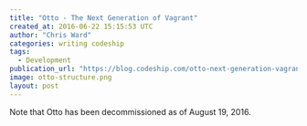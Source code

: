```yaml
---
title: "Otto - The Next Generation of Vagrant"
created_at: 2016-06-22 15:15:53 UTC
author: "Chris Ward"
categories: writing codeship
tags:
  - Development
publication_url: "https://blog.codeship.com/otto-next-generation-vagrant/"
image: otto-structure.png
layout: post
---
```

Note that Otto has been decommissioned as of August 19, 2016.


